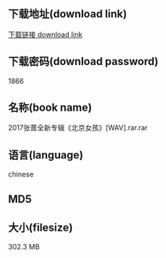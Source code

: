 ## 下载地址(download link)
[下载链接 download link](https://tutu365.netlify.app/?s=2017%E5%BC%A0%E8%94%B7%E5%85%A8%E6%96%B0%E4%B8%93%E8%BE%91%E3%80%8A%E5%8C%97%E4%BA%AC%E5%A5%B3%E5%AD%A9%E3%80%8B%5BWAV%5D.rar)

## 下载密码(download password)
1866

## 名称(book name)
2017张蔷全新专辑《北京女孩》[WAV].rar.rar

## 语言(language)
chinese

## MD5


## 大小(filesize)
302.3 MB
